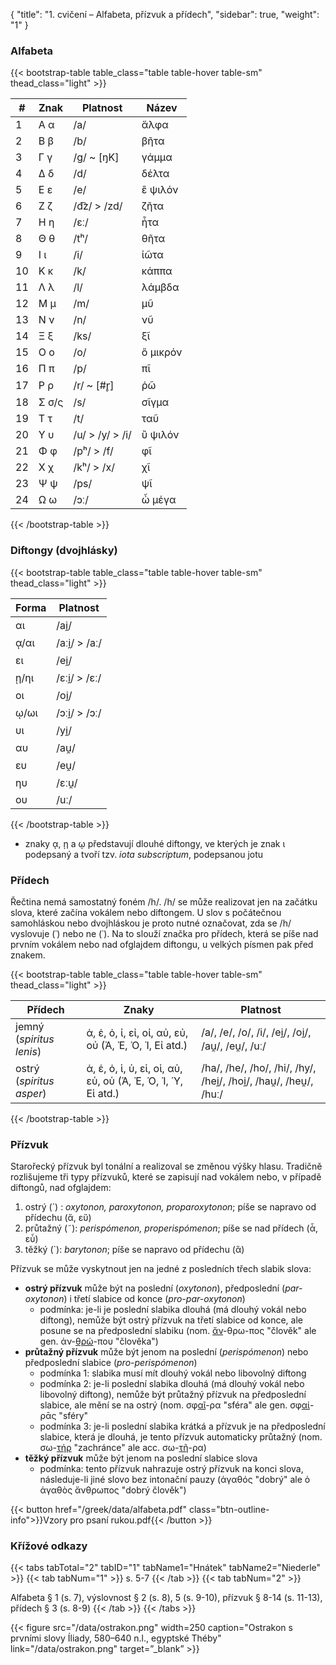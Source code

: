 {
"title": "1. cvičení – Alfabeta, přízvuk a přídech",
    "sidebar": true,
    "weight": "1"
}

### Alfabeta

{{< bootstrap-table table_class="table table-hover table-sm" thead_class="light" >}}

| #   | Znak  | Platnost        | Název    |
| --- | ----- | --------------- | -------- |
| 1   | Α α   | /a/             | ἄλφα     |
| 2   | Β β   | /b/             | βῆτα     |
| 3   | Γ γ   | /g/ ~ [ŋK]      | γάμμα    |
| 4   | Δ δ   | /d/             | δέλτα    |
| 5   | Ε ε   | /e/             | ἒ ψιλόν  |
| 6   | Ζ ζ   | /d͡z/ > /zd/    | ζῆτα     |
| 7   | Η η   | /ɛː/            | ἦτα      |
| 8   | Θ θ   | /tʰ/            | θῆτα     |
| 9   | Ι ι   | /i/             | ἰῶτα     |
| 10  | Κ κ   | /k/             | κάππα    |
| 11  | Λ λ   | /l/             | λάμβδα   |
| 12  | Μ μ   | /m/             | μῦ       |
| 13  | Ν ν   | /n/             | νῦ       |
| 14  | Ξ ξ   | /ks/            | ξῖ       |
| 15  | Ο ο   | /o/             | ὂ μικρόν |
| 16  | Π π   | /p/             | πῖ       |
| 17  | Ρ ρ   | /r/ ~ [#r̥]     | ῥῶ       |
| 18  | Σ σ/ς | /s/             | σῖγμα    |
| 19  | Τ τ   | /t/             | ταῦ      |
| 20  | Υ υ   | /u/ > /y/ > /i/ | ὒ ψιλόν  |
| 21  | Φ φ   | /pʰ/ > /f/      | φῖ       |
| 22  | Χ χ   | /kʰ/ > /x/      | χῖ       |
| 23  | Ψ ψ   | /ps/            | ψῖ       |
| 24  | Ω ω   | /ɔː/            | ὦ μέγα   |

{{< /bootstrap-table >}}

### Diftongy (dvojhlásky)

{{< bootstrap-table table_class="table table-hover table-sm" thead_class="light" >}}

| Forma | Platnost      |
| ----- | ------------- |
| αι    | /ai̯/         |
| ᾳ/αι  | /aːi̯/ > /aː/ |
| ει    | /ei̯/         |
| ῃ/ηι  | /ɛːi̯/ > /ɛː/ |
| οι    | /oi̯/         |
| ῳ/ωι  | /ɔːi̯/ > /ɔː/ |
| υι    | /yi̯/         |
| αυ    | /au̯/         |
| ευ    | /eu̯/         |
| ηυ    | /ɛːu̯/        |
| ου    | /uː/          |

{{< /bootstrap-table >}}

- znaky ᾳ, ῃ a ῳ představují dlouhé diftongy, ve kterých je znak ι podepsaný a tvoří tzv. *iota subscriptum*, podepsanou jotu

### Přídech

Řečtina nemá samostatný foném /h/. /h/ se může realizovat jen na začátku slova, které začína vokálem nebo diftongem. U slov s počátečnou samohláskou nebo dvojhláskou je proto nutné označovat, zda se /h/ vyslovuje (῾) nebo ne (᾿). Na to slouží značka pro přídech, která se píše nad prvním vokálem nebo nad ofglajdem diftongu, u velkých písmen pak před znakem. 

{{< bootstrap-table table_class="table table-hover table-sm" thead_class="light" >}}

| Přídech                  | Znaky                                                      | Platnost                                                            |
| ------------------------ | ---------------------------------------------------------- | ------------------------------------------------------------------- |
| jemný (*spiritus lenis*) | ἀ, ἐ, ὀ, ἰ, εἰ, οἰ, αὐ, εὐ, οὐ (Ἀ, Ἐ, Ὀ, Ἰ, Εἰ atd.)       | /a/, /e/, /o/, /i/, /ei̯/, /oi̯/, /au̯/, /eu̯/, /uː/                |
| ostrý (*spiritus asper*) | ἁ, ἑ, ὁ, ἱ, ὑ, εἱ, οἱ, αὑ, εὑ, οὑ (Ἁ, Ἑ, Ὁ, Ἱ, Ὑ, Εἱ atd.) | /ha/, /he/, /ho/, /hi/, /hy/, /hei̯/, /hoi̯/, /hau̯/, /heu̯/, /huː/ |

{{< /bootstrap-table >}}

### Přízvuk

Starořecký přízvuk byl tonální a realizoval se změnou výšky hlasu. Tradičně rozlišujeme tři typy přízvuků, které se zapisují nad vokálem nebo, v případě diftongů, nad ofglajdem: 

1. ostrý (´) : *oxytonon, paroxytonon, proparoxytonon*; píše se napravo od přídechu (ἄ, εὔ)
2. průtažný (˜): *perispómenon, properispómenon*; píše se nad přídech (ἆ, εὖ)
3. těžký (`): *barytonon*; píše se napravo od přídechu (ἃ)

Přízvuk se může vyskytnout jen na jedné z posledních třech slabik slova:

- **ostrý přízvuk** může být na poslední (*oxytonon*), předposlední (*par-oxytonon*) i třetí slabice od konce (*pro-par-oxytonon*)
  - podmínka: je-li je poslední slabika dlouhá (má dlouhý vokál nebo diftong), nemůže být ostrý přízvuk na třetí slabice od konce, ale posune se na předposlední slabiku (nom. <u>ἄν</u>-θρω-πος "člověk" ale gen. ἀν-<u>θρώ</u>-που "člověka")
- **průtažný přízvuk** může být jenom na poslední (*perispómenon*) nebo předposlední slabice (*pro-perispómenon*)
  - podmínka 1: slabika musí mít dlouhý vokál nebo libovolný diftong
  - podmínka 2: je-li poslední slabika dlouhá (má dlouhý vokál nebo libovolný diftong), nemůže být průtažný přízvuk na předposlední slabice, ale mění se na ostrý (nom. σφ<u>αῖ</u>-ρα "sféra" ale gen. σφ<u>αί</u>-ρᾱς "sféry"
  - podmínka 3: je-li poslední slabika krátká a přízvuk je na předposlední slabice, která je dlouhá, je tento přízvuk automaticky průtažný (nom. σω-<u>τήρ</u> "zachránce" ale acc. σω-<u>τῆ</u>-ρα)
- **těžký přízvuk** může být jenom na poslední slabice slova
  - podmínka: tento přízvuk nahrazuje ostrý přízvuk na konci slova, následuje-li jiné slovo bez intonační pauzy (ἀγαθός "dobrý" ale ὁ ἀγαθὸς ἄνθρωπος "dobrý člověk")

{{< button href="/greek/data/alfabeta.pdf" class="btn-outline-info">}}Vzory pro psaní rukou.pdf{{< /button >}}

### Křížové odkazy

{{< tabs tabTotal="2" tabID="1" tabName1="Hnátek" tabName2="Niederle" >}}
{{< tab tabNum="1" >}}
s. 5-7 
{{< /tab >}}
{{< tab tabNum="2" >}}

Alfabeta § 1 (s. 7), výslovnost § 2 (s. 8), 5 (s. 9-10), přízvuk § 8-14 (s. 11-13), přídech § 3 (s. 8-9)
{{< /tab >}}
{{< /tabs >}}

{{< figure src="/data/ostrakon.png" width=250 caption="Ostrakon s prvními slovy Íliady, 580–640 n.l., egyptské Théby" link="/data/ostrakon.png" target=”_blank” >}}
